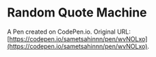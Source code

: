 # Random Quote Machine

A Pen created on CodePen.io. Original URL: [https://codepen.io/sametsahinnn/pen/wvNOLxo](https://codepen.io/sametsahinnn/pen/wvNOLxo).

